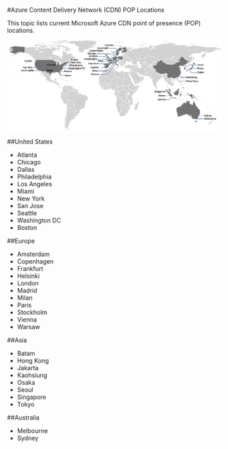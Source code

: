 <properties 
	pageTitle="Azure Content Delivery Network (CDN) POP Locations" 
	description="This topic lists Azure Content Delivery Network (CDN) POP locations." 
	services="cdn" 
	documentationCenter="" 
	authors="Juliako" 
	manager="dwrede" 
	editor=""/>

<tags 
	ms.service="cdn" 
	ms.workload="media" 
	ms.tgt_pltfrm="na" 
	ms.devlang="ne" 
	ms.topic="article" 
	ms.date="05/01/2015" 
	ms.author="juliako"/>


#Azure Content Delivery Network (CDN) POP Locations

This topic lists current Microsoft Azure CDN point of presence (POP) locations.
   

![CDN POP Locations](./media/cdn-pop-locations/CDN_POP_locations_update.png)


##United States

- Atlanta
- Chicago
- Dallas
- Philadelphia
- Los Angeles
- Miami
- New York
- San Jose
- Seattle
- Washington DC
- Boston


##Europe

- Amsterdam
- Copenhagen
- Frankfurt
- Helsinki
- London
- Madrid
- Milan
- Paris
- Stockholm
- Vienna
- Warsaw

##Asia

- Batam
- Hong Kong
- Jakarta
- Kaohsiung
- Osaka
- Seoul
- Singapore
- Tokyo


##Australia

- Melbourne
- Sydney 